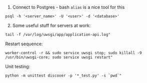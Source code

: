 1. Connect to Postgres - bash `alias` is a nice tool for this
```
psql -h '<server_name>' -U '<user>' -d '<database>'
```

2. Some useful stuff for servers at work:
```
tail -f /var/log/uwsgi/app/application-api.log"
```
Restart sequence:
```
worker-control -r && sudo service uwsgi stop; sudo killall -9 /usr/bin/uwsgi-core; sudo service uwsgi restart"
```
Unit testing:
```
python -m unittest discover -p '*_test.py' -s `pwd`"
```

